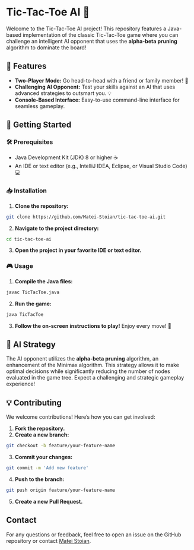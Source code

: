 # **Tic-Tac-Toe AI 🤖**

Welcome to the Tic-Tac-Toe AI project! This repository features a Java-based implementation of the classic Tic-Tac-Toe game where you can challenge an intelligent AI opponent that uses the **alpha-beta pruning** algorithm to dominate the board!

## 🌟 Features

* **Two-Player Mode:** Go head-to-head with a friend or family member! 👫
* **Challenging AI Opponent:** Test your skills against an AI that uses advanced strategies to outsmart you. 💡
* **Console-Based Interface:** Easy-to-use command-line interface for seamless gameplay. 

## 🚀 Getting Started

### 🛠️ Prerequisites

* Java Development Kit (JDK) 8 or higher ☕
* An IDE or text editor (e.g., IntelliJ IDEA, Eclipse, or Visual Studio Code) 💻

### 📥 Installation

1. **Clone the repository:**

```bash
git clone https://github.com/Matei-Stoian/tic-tac-toe-ai.git
```

2. **Navigate to the project directory:**
```bash
cd tic-tac-toe-ai
```

3. **Open the project in your favorite IDE or text editor.**


### 🎮 Usage

1. **Compile the Java files:**
```bash
javac TicTacToe.java
```

2. **Run the game:**

```bash
java TicTacToe
```

3. **Follow the on-screen instructions to play!** Enjoy every move! 🎉

## 🤖 AI Strategy

The AI opponent utilizes the **alpha-beta pruning** algorithm, an enhancement of the Minimax algorithm. This strategy allows it to make optimal decisions while significantly reducing the number of nodes evaluated in the game tree. Expect a challenging and strategic gameplay experience! 

## 💡 Contributing
We welcome contributions! Here’s how you can get involved:

1. **Fork the repository.**
2. **Create a new branch:**
```bash
git checkout -b feature/your-feature-name
```
3. **Commit your changes:**
```bash
git commit -m 'Add new feature'
```
4. **Push to the branch:**
```bash
git push origin feature/your-feature-name
```
5. **Create a new Pull Request.**

## Contact
For any questions or feedback, feel free to open an issue on the GitHub repository or contact [Matei Stoian](https://blog-app-steel-omega.vercel.app/).